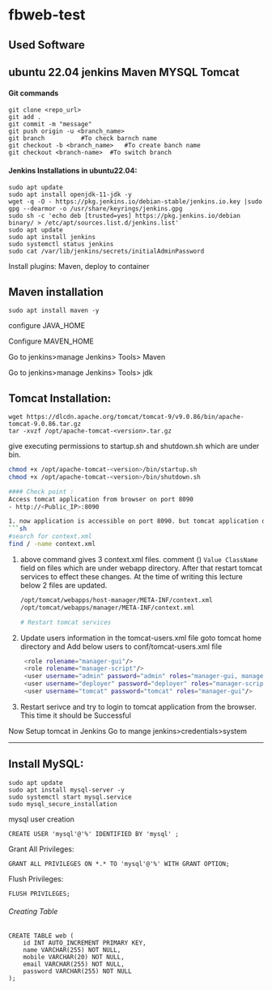 # fbweb-test
Used Software
------------
ubuntu 22.04
jenkins
Maven
MYSQL
Tomcat
---------------

#### Git commands
```
git clone <repo_url>
git add .
git commit -m "message"
git push origin -u <branch_name>
git branch 			#To check barnch name
git checkout -b <branch_name> 	#To create banch name
git checkout <branch-name> 	#To switch branch
```

#### Jenkins Installations in ubuntu22.04:

```
sudo apt update
sudo apt install openjdk-11-jdk -y
wget -q -O - https://pkg.jenkins.io/debian-stable/jenkins.io.key |sudo gpg --dearmor -o /usr/share/keyrings/jenkins.gpg
sudo sh -c 'echo deb [trusted=yes] https://pkg.jenkins.io/debian binary/ > /etc/apt/sources.list.d/jenkins.list'
sudo apt update
sudo apt install jenkins
sudo systemctl status jenkins
sudo cat /var/lib/jenkins/secrets/initialAdminPassword
```
Install plugins: Maven, deploy to container

Maven installation
-----------------
```
sudo apt install maven -y
```
configure JAVA_HOME

Configure MAVEN_HOME

Go to jenkins>manage Jenkins> Tools> Maven

Go to jenkins>manage Jenkins> Tools> jdk

Tomcat Installation:
------------------
```
wget https://dlcdn.apache.org/tomcat/tomcat-9/v9.0.86/bin/apache-tomcat-9.0.86.tar.gz
tar -xvzf /opt/apache-tomcat-<version>.tar.gz
```
give executing permissions to startup.sh and shutdown.sh which are under bin. 
   ```sh
   chmod +x /opt/apache-tomcat-<version>/bin/startup.sh 
   chmod +x /opt/apache-tomcat-<version>/bin/shutdown.sh

#### Check point :
Access tomcat application from browser on port 8090  
 - http://<Public_IP>:8090

1. now application is accessible on port 8090. but tomcat application doesnt allow to login from browser. changing a default parameter in context.xml does address this issue
   ```sh
   #search for context.xml
   find / -name context.xml
   ```
1. above command gives 3 context.xml files. comment (<!-- & -->) `Value ClassName` field on files which are under webapp directory. 
After that restart tomcat services to effect these changes. 
At the time of writing this lecture below 2 files are updated. 
   ```sh 
   /opt/tomcat/webapps/host-manager/META-INF/context.xml
   /opt/tomcat/webapps/manager/META-INF/context.xml
   
   # Restart tomcat services
   ```
1. Update users information in the tomcat-users.xml file
goto tomcat home directory and Add below users to conf/tomcat-users.xml file
   ```sh
	<role rolename="manager-gui"/>
	<role rolename="manager-script"/>
	<user username="admin" password="admin" roles="manager-gui, manager-script"/>
	<user username="deployer" password="deployer" roles="manager-script"/>
	<user username="tomcat" password="tomcat" roles="manager-gui"/>
   ```
1. Restart serivce and try to login to tomcat application from the browser. This time it should be Successful

Now Setup tomcat in Jenkins
Go to mange jenkins>credentials>system

-------
Install MySQL:
--------------
```
sudo apt update
sudo apt install mysql-server -y
sudo systemctl start mysql.service
sudo mysql_secure_installation
```
mysql user creation
```
CREATE USER 'mysql'@'%' IDENTIFIED BY 'mysql' ;
```
Grant All Privileges:
```
GRANT ALL PRIVILEGES ON *.* TO 'mysql'@'%' WITH GRANT OPTION;
```
Flush Privileges:
```
FLUSH PRIVILEGES;
```
###### Creating Table
```
CREATE TABLE web (
    id INT AUTO_INCREMENT PRIMARY KEY,
    name VARCHAR(255) NOT NULL,
    mobile VARCHAR(20) NOT NULL,
    email VARCHAR(255) NOT NULL,
    password VARCHAR(255) NOT NULL
);
```
